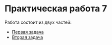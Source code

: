 # Практическая работа 7

Работа состоит из двух частей:

* [Первая задача](task2/README.md)
* [Вторая задача](task1/README.md)